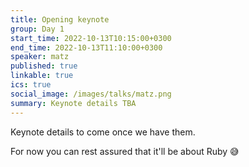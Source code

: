 ```yaml
---
title: Opening keynote
group: Day 1
start_time: 2022-10-13T10:15:00+0300
end_time: 2022-10-13T11:10:00+0300
speaker: matz
published: true
linkable: true
ics: true
social_image: /images/talks/matz.png
summary: Keynote details TBA
---
```


Keynote details to come once we have them.

For now you can rest assured that it'll be about Ruby 😅
